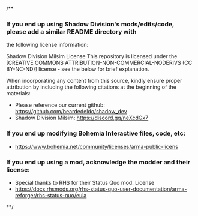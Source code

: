 /**
### If you end up using Shadow Division's mods/edits/code, please add a similar README directory with 
the following license information: 

Shadow Division Milsim License
This repository is licensed under the [CREATIVE COMMONS ATTRIBUTION-NON-COMMERCIAL-NODERIVS (CC BY-NC-ND)] license - see the below for brief explanation.

When incorporating any content from this source, kindly ensure proper attribution by including the following citations at the beginning of the materials:
- Please reference our current github: https://github.com/beardedeldo/shadow_dev
- Shadow Division Milsim: https://discord.gg/neXcdGx7

### If you end up modifying Bohemia Interactive files, code, etc: 
- https://www.bohemia.net/community/licenses/arma-public-licens

### If you end up using a mod, acknowledge the modder and their license: 
- Special thanks to RHS for their Status Quo mod.
License
- https://docs.rhsmods.org/rhs-status-quo-user-documentation/arma-reforger/rhs-status-quo/eula

**/ 
